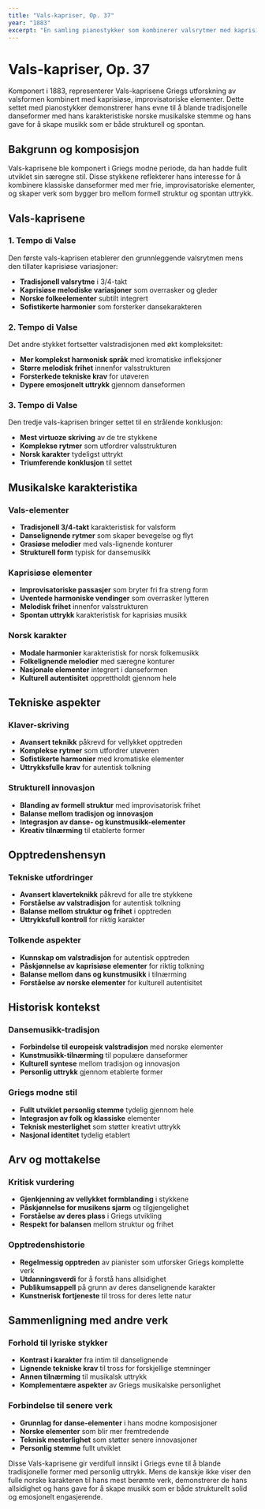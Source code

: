```yaml
---
title: "Vals-kapriser, Op. 37"
year: "1883"
excerpt: "En samling pianostykker som kombinerer valsrytmer med kaprisiøse elementer."
---
```


# Vals-kapriser, Op. 37

Komponert i 1883, representerer Vals-kaprisene Griegs utforskning av valsformen kombinert med kaprisiøse, improvisatoriske elementer. Dette settet med pianostykker demonstrerer hans evne til å blande tradisjonelle danseformer med hans karakteristiske norske musikalske stemme og hans gave for å skape musikk som er både strukturell og spontan.

## Bakgrunn og komposisjon

Vals-kaprisene ble komponert i Griegs modne periode, da han hadde fullt utviklet sin særegne stil. Disse stykkene reflekterer hans interesse for å kombinere klassiske danseformer med mer frie, improvisatoriske elementer, og skaper verk som bygger bro mellom formell struktur og spontan uttrykk.

## Vals-kaprisene

### 1. Tempo di Valse
Den første vals-kaprisen etablerer den grunnleggende valsrytmen mens den tillater kaprisiøse variasjoner:
- **Tradisjonell valsrytme** i 3/4-takt
- **Kaprisiøse melodiske variasjoner** som overrasker og gleder
- **Norske folkeelementer** subtilt integrert
- **Sofistikerte harmonier** som forsterker dansekarakteren

### 2. Tempo di Valse
Det andre stykket fortsetter valstradisjonen med økt kompleksitet:
- **Mer komplekst harmonisk språk** med kromatiske infleksjoner
- **Større melodisk frihet** innenfor valsstrukturen
- **Forsterkede tekniske krav** for utøveren
- **Dypere emosjonelt uttrykk** gjennom danseformen

### 3. Tempo di Valse
Den tredje vals-kaprisen bringer settet til en strålende konklusjon:
- **Mest virtuoze skriving** av de tre stykkene
- **Komplekse rytmer** som utfordrer valsstrukturen
- **Norsk karakter** tydeligst uttrykt
- **Triumferende konklusjon** til settet

## Musikalske karakteristika

### Vals-elementer
- **Tradisjonell 3/4-takt** karakteristisk for valsform
- **Danselignende rytmer** som skaper bevegelse og flyt
- **Grasiøse melodier** med vals-lignende konturer
- **Strukturell form** typisk for dansemusikk

### Kaprisiøse elementer
- **Improvisatoriske passasjer** som bryter fri fra streng form
- **Uventede harmoniske vendinger** som overrasker lytteren
- **Melodisk frihet** innenfor valsstrukturen
- **Spontan uttrykk** karakteristisk for kaprisiøs musikk

### Norsk karakter
- **Modale harmonier** karakteristisk for norsk folkemusikk
- **Folkelignende melodier** med særegne konturer
- **Nasjonale elementer** integrert i danseformen
- **Kulturell autentisitet** opprettholdt gjennom hele

## Tekniske aspekter

### Klaver-skriving
- **Avansert teknikk** påkrevd for vellykket opptreden
- **Komplekse rytmer** som utfordrer utøveren
- **Sofistikerte harmonier** med kromatiske elementer
- **Uttrykksfulle krav** for autentisk tolkning

### Strukturell innovasjon
- **Blanding av formell struktur** med improvisatorisk frihet
- **Balanse mellom tradisjon og innovasjon**
- **Integrasjon av danse- og kunstmusikk-elementer**
- **Kreativ tilnærming** til etablerte former

## Opptredenshensyn

### Tekniske utfordringer
- **Avansert klaverteknikk** påkrevd for alle tre stykkene
- **Forståelse av valstradisjon** for autentisk tolkning
- **Balanse mellom struktur og frihet** i opptreden
- **Uttrykksfull kontroll** for riktig karakter

### Tolkende aspekter
- **Kunnskap om valstradisjon** for autentisk opptreden
- **Påskjønnelse av kaprisiøse elementer** for riktig tolkning
- **Balanse mellom dans og kunstmusikk** i tilnærming
- **Forståelse av norske elementer** for kulturell autentisitet

## Historisk kontekst

### Dansemusikk-tradisjon
- **Forbindelse til europeisk valstradisjon** med norske elementer
- **Kunstmusikk-tilnærming** til populære danseformer
- **Kulturell syntese** mellom tradisjon og innovasjon
- **Personlig uttrykk** gjennom etablerte former

### Griegs modne stil
- **Fullt utviklet personlig stemme** tydelig gjennom hele
- **Integrasjon av folk og klassiske** elementer
- **Teknisk mesterlighet** som støtter kreativt uttrykk
- **Nasjonal identitet** tydelig etablert

## Arv og mottakelse

### Kritisk vurdering
- **Gjenkjenning av vellykket formblanding** i stykkene
- **Påskjønnelse for musikens sjarm** og tilgjengelighet
- **Forståelse av deres plass** i Griegs utvikling
- **Respekt for balansen** mellom struktur og frihet

### Opptredenshistorie
- **Regelmessig opptreden** av pianister som utforsker Griegs komplette verk
- **Utdanningsverdi** for å forstå hans allsidighet
- **Publikumsappell** på grunn av deres danselignende karakter
- **Kunstnerisk fortjeneste** til tross for deres lette natur

## Sammenligning med andre verk

### Forhold til lyriske stykker
- **Kontrast i karakter** fra intim til danselignende
- **Lignende tekniske krav** til tross for forskjellige stemninger
- **Annen tilnærming** til musikalsk uttrykk
- **Komplementære aspekter** av Griegs musikalske personlighet

### Forbindelse til senere verk
- **Grunnlag for danse-elementer** i hans modne komposisjoner
- **Norske elementer** som blir mer fremtredende
- **Teknisk mesterlighet** som støtter senere innovasjoner
- **Personlig stemme** fullt utviklet

Disse Vals-kaprisene gir verdifull innsikt i Griegs evne til å blande tradisjonelle former med personlig uttrykk. Mens de kanskje ikke viser den fulle norske karakteren til hans mest berømte verk, demonstrerer de hans allsidighet og hans gave for å skape musikk som er både strukturellt solid og emosjonelt engasjerende.
